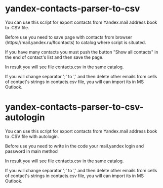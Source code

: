 # yandex-contacts-parser-to-csv

<p>You can use this script for export contacts from Yandex.mail address book to .CSV file.</p>
<p>Before use you need to save page with contacts from browser (https://mail.yandex.ru/#contacts) to catalog where script is situated.</p>
<p>If you have many contacts you must push the button "Show all contacts" in the end of  contact's list and then save the page.</p>
<p>In result you will see file contacts.csv in the same catalog.</p>
<p>If you will change separator ';' to ',' and then delete other emails from cells of contact's strings in contacts.csv file, you will can import its in MS Outlook.</p>

# yandex-contacts-parser-to-csv-autologin

<p>You can use this script for export contacts from Yandex.mail address book to .CSV file with autologin.</p>
<p>Before use you need to write in the code your mail.yandex login and password in main method</p>
<p>In result you will see file contacts.csv in the same catalog.</p>
<p>If you will change separator ';' to ',' and then delete other emails from cells of contact's strings in contacts.csv file, you will can import its in MS Outlook.</p>
